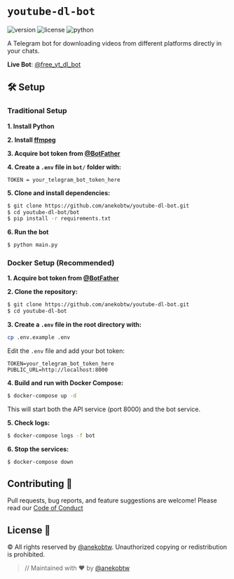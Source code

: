 # `youtube-dl-bot`

![version](https://img.shields.io/badge/Version-3.7.0-blue)
![license](https://img.shields.io/badge/License-CC-red)
![python](https://img.shields.io/badge/Python-3.8%2B-blue)

A Telegram bot for downloading videos from different platforms directly in your chats.

**Live Bot**: [@free_yt_dl_bot](https://t.me/free_yt_dl_bot)

## 🛠️ Setup

### Traditional Setup

**1. Install Python**

**2. Install [ffmpeg](https://ffmpeg.org/download.html)**

**3. Acquire bot token from [@BotFather](https://t.me/BotFather)**

**4. Create a `.env` file in `bot/` folder with:**

```
TOKEN = your_telegram_bot_token_here
```

**5. Clone and install dependencies:**

```bash
$ git clone https://github.com/anekobtw/youtube-dl-bot.git
$ cd youtube-dl-bot/bot
$ pip install -r requirements.txt
```

**6. Run the bot**

```bash
$ python main.py
```

### Docker Setup (Recommended)

**1. Acquire bot token from [@BotFather](https://t.me/BotFather)**

**2. Clone the repository:**

```bash
$ git clone https://github.com/anekobtw/youtube-dl-bot.git
$ cd youtube-dl-bot
```

**3. Create a `.env` file in the root directory with:**

```bash
cp .env.example .env
```

Edit the `.env` file and add your bot token:
```
TOKEN=your_telegram_bot_token_here
PUBLIC_URL=http://localhost:8000
```

**4. Build and run with Docker Compose:**

```bash
$ docker-compose up -d
```

This will start both the API service (port 8000) and the bot service.

**5. Check logs:**

```bash
$ docker-compose logs -f bot
```

**6. Stop the services:**

```bash
$ docker-compose down
```

## Contributing 🤝
Pull requests, bug reports, and feature suggestions are welcome! Please read our [Code of Conduct](https://github.com/anekobtw/youtube-dl-bot/blob/main/CODE_OF_CONDUCT.md)

## License 📄
©️ All rights reserved by [@anekobtw](https://github.com/anekobtw). Unauthorized copying or redistribution is prohibited.

> // Maintained with ❤️ by [@anekobtw](https://github.com/anekobtw)
